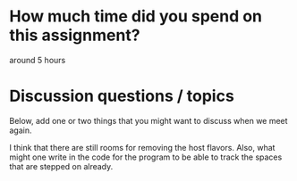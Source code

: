 #  How much time did you spend on this assignment?

around 5 hours

# Discussion questions / topics
Below, add one or two things that you might want to discuss when we meet again.

I think that there are still rooms for removing the host flavors.
Also, what might one write in the code for the program to be able to track the spaces that are stepped on already.
